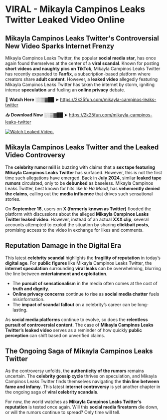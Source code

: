 # VIRAL - Mikayla Campinos Leaks Twitter Leaked Video Online

## **Mikayla Campinos Leaks Twitter's Controversial New Video Sparks Internet Frenzy**  

Mikayla Campinos Leaks Twitter, the popular **social media star**, has once again found themselves at the center of a **viral scandal**. Known for posting **short videos and naughty pics on TikTok**, Mikayla Campinos Leaks Twitter has recently expanded to **Fanfix**, a subscription-based platform where creators share **adult content**. However, a **leaked video** allegedly featuring Mikayla Campinos Leaks Twitter has taken the internet by storm, igniting intense **speculation** and fueling an **online privacy** debate.  

🔴 **Watch Here** ░░▒▓██ ➤ https://2k25fun.com/mikayla-campinos-leaks-twitter  

📥 **Download Now** ░░▒▓██ ➤ https://2k25fun.com/mikayla-campinos-leaks-twitter  

[![Watch Leaked Video.](https://miro.medium.com/v2/resize:fit:828/format:webp/1*cilzJN44JGOrTw9NJCrNHA.gif "Watch Leaked Video")](https://2k25fun.com/mikayla-campinos-leaks-twitter)

## **Mikayla Campinos Leaks Twitter and the Leaked Video Controversy**  

The **celebrity rumor mill** is buzzing with claims that a **sex tape featuring Mikayla Campinos Leaks Twitter** has surfaced. However, this is not the first time such allegations have emerged. Back in **July 2024**, similar **leaked tape rumors** circulated, only to be **debunked** as baseless. Mikayla Campinos Leaks Twitter, best known for hits like *In Ha Mood*, has **vehemently denied the claims**, calling out the **media influence** that drives such sensational stories.  

On **September 16**, users on **X (formerly known as Twitter)** flooded the platform with discussions about the alleged **Mikayla Campinos Leaks Twitter leaked video**. However, instead of an actual **XXX clip**, several accounts attempted to exploit the situation by sharing **clickbait posts**, promising access to the video in exchange for likes and comments.  

## **Reputation Damage in the Digital Era**  

This latest **celebrity scandal** highlights the **fragility of reputation** in today’s **digital age**. For **public figures** like Mikayla Campinos Leaks Twitter, the **internet speculation** surrounding **viral leaks** can be overwhelming, blurring the line between **entertainment and exploitation**.  

- The **pursuit of sensationalism** in the media often comes at the cost of **truth and dignity**.  
- **Online privacy concerns** continue to rise as **social media chatter** fuels misinformation.  
- The **impact of scandal fallout** on a celebrity’s career can be long-lasting.  

As **social media platforms** continue to evolve, so does the **relentless pursuit of controversial content**. The case of **Mikayla Campinos Leaks Twitter’s leaked video** serves as a reminder of how quickly **public perception** can shift based on unverified claims.  

## **The Ongoing Saga of Mikayla Campinos Leaks Twitter**  

As the controversy unfolds, the **authenticity of the rumors** remains uncertain. The **celebrity gossip cycle** thrives on speculation, and Mikayla Campinos Leaks Twitter finds themselves navigating the **thin line between fame and infamy**. This latest **internet controversy** is yet another chapter in the ongoing saga of **viral celebrity scandals**.  

For now, the world watches as **Mikayla Campinos Leaks Twitter’s reputation** is tested once again. Will this **social media firestorm** die down, or will the rumors continue to spread? Only time will tell.